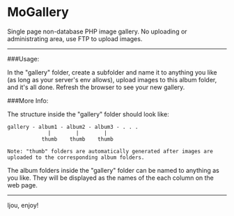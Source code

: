 MoGallery
=========

Single page non-database PHP image gallery. No uploading or administrating area, use FTP to upload images. 

---

###Usage:

In the "gallery" folder, create a subfolder and name it to anything you like (as long as your server's env allows), upload images to this album folder, and it's all done. Refresh the browser to see your new gallery.

###More Info:

The structure inside the "gallery" folder should look like:

    gallery - album1 - album2 - album3 - . . . 
                 |        |        |
               thumb    thumb    thumb
               
    Note: "thumb" folders are automatically generated after images are uploaded to the corresponding album folders.
               
The album folders inside the "gallery" folder can be named to anything as you like. They will be displayed as the names of the each column on the web page.

---

Ijou, enjoy!